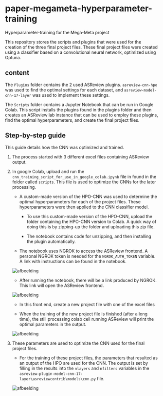 # paper-megameta-hyperparameter-training
Hyperparameter-training for the Mega-Meta project

This repository stores the scripts and plugins that were used for the creation
of the three final project files. These final project files were created using a
classifier based on a convolutional neural network, optimized using Optuna.

## content
The `Plugins` folder contains the 2 used ASReview plugins. `asreview-cnn-hpo`
was used to find the optimal settings for each dataset, and
`asreview-model-cnn-17-layer` was used to implement these settings.

The `Scripts` folder contains a Jupyter Notebook that can be run in Google
Colab. This script installs the plugins found in the plugins folder and then
creates an ASReview lab instance that can be used to employ these plugins,
find the optimal hyperparameters, and create the final project files.

## Step-by-step guide
This guide details how the CNN was optimized and trained.

1. The process started with 3 different excel files containing ASReview output. 


2. In google Colab, upload and run the `cnn_training_script_for_use_in_google_colab.ipynb` file in found in the folder called `scripts`. This file is used to optimize the CNNs for the later processing.

    - A custom-made version of the HPO-CNN was used to determine the optimal hyperparameters for each of the project files. These hyperparameters were then applied to the CNN classifier model. 

        - To use this custom-made version of the HPO-CNN, upload the folder containing the HPO-CNN version to Colab. A quick way of doing this is by zipping-up the folder and uploading this zip file. 

        - The notebook contains code for unzipping, and then installing the plugin automatically. 

    - The notebook uses NGROK to access the ASReview frontend. A personal NGROK token is needed for the `NGROK_AUTH_TOKEN` variable. A link with instructions can be found in the notebook. 

    ![afbeelding](https://user-images.githubusercontent.com/28191416/140068962-59483f2c-015a-4406-9d50-f162ec653a57.png)


    - After running the notebook, there will be a link produced by NGROK. This link will open the ASReview frontend.  
    
    ![afbeelding](https://user-images.githubusercontent.com/28191416/140069002-a72f66f8-2ded-4065-8476-facd2735bd1e.png)


    - In this front end, create a new project file with one of the excel files 

    - When the training of the new project file is finished (after a long time), the still processing colab cell running ASReview will print the optimal parameters in the output.  

    ![afbeelding](https://user-images.githubusercontent.com/28191416/140069092-50d022a1-849f-483a-9f54-788b23368d2d.png)

3. These parameters are used to optimize the CNN used for the final project files. 

    - For the training of these project files, the parameters that resulted as an output of the HPO are used for the CNN. The output is set by filling in the results into the `nlayers` and `nfilters` variables in the `asreview-plugin-model-cnn-17-layer\asreviewcontrib\models\cnn.py` file. 

    ![afbeelding](https://user-images.githubusercontent.com/28191416/140069166-0a08bbec-44b2-4fc7-9e4b-931ca67d118e.png)

 

 
